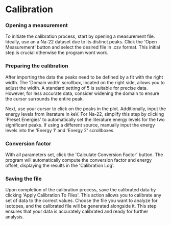 # Calibration

### Opening a measurement
To initiate the calibration process, start by opening a measurement file. Ideally, use an a Na-22 dataset due to its distinct peaks. Click the 'Open Measurement' button and select the desired file in .csv format. This initial step is crucial otherwise the program wont work.

### Preparing the calibration
After importing the data the peaks need to be defined by a fit with the right width. The 'Domain width' scrollbox, located on the right side, allows you to adjust the width. A standard setting of 5 is suitable for precise data. However, for less accurate data, consider widening the domain to ensure the cursor surrounds the entire peak. 

Next, use your cursor to click on the peaks in the plot. Additionally, input the energy levels from literature in keV. For Na-22, simplify this step by clicking 'Preset Energies' to automatically set the literature energy levels for the two significant peaks. If using a different source, manually input the energy levels into the 'Energy 1' and 'Energy 2' scrollboxes.

### Conversion factor
With all parameters set, click the 'Calculate Conversion Factor' button. The program will automatically compute the conversion factor and energy offset, displaying the results in the 'Calibration Log'.

### Saving the file
Upon completion of the calibration process, save the calibrated data by clicking 'Apply Calibration To Files'. This action allows you to calibrate any set of data to the correct values. Choose the file you want to analyze for isotopes, and the calibrated file will be generated alongside it. This step ensures that your data is accurately calibrated and ready for further analysis.

